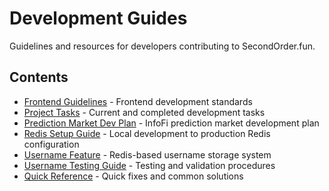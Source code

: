 # Development Guides

Guidelines and resources for developers contributing to SecondOrder.fun.

## Contents

- [Frontend Guidelines](frontend-guidelines.md) - Frontend development standards
- [Project Tasks](tasks.md) - Current and completed development tasks
- [Prediction Market Dev Plan](prediction-market-plan.md) - InfoFi prediction market development plan
- [Redis Setup Guide](redis-setup-guide.md) - Local development to production Redis configuration
- [Username Feature](username-feature.md) - Redis-based username storage system
- [Username Testing Guide](username-testing-guide.md) - Testing and validation procedures
- [Quick Reference](quick-reference.md) - Quick fixes and common solutions

